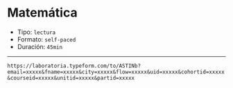 # Matemática

- Tipo: `lectura`
- Formato: `self-paced`
- Duración: `45min`

---

`https://laboratoria.typeform.com/to/ASTINb?email=xxxxx&fname=xxxxx&city=xxxxx&flow=xxxxx&uid=xxxxx&cohortid=xxxxx&courseid=xxxxx&unitid=xxxxx&partid=xxxxx`
